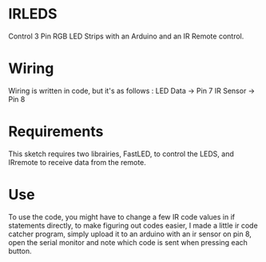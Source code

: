 # IRLEDS
Control 3 Pin RGB LED Strips with an Arduino and an IR Remote control.

# Wiring
Wiring is written in code, but it's as follows :
  LED Data -> Pin 7
  IR Sensor -> Pin 8
 
# Requirements 
This sketch requires two librairies, FastLED, to control the LEDS, and IRremote to receive data from the remote.

# Use
To use the code, you might have to change a few IR code values in if statements directly, to make figuring out codes easier, I made a little ir code catcher program, simply upload it to an arduino with an ir sensor on pin 8, open the serial monitor and note which code is sent when pressing each button. 

